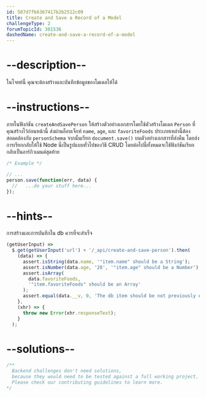 ```yaml
---
id: 587d7fb6367417b2b2512c09
title: Create and Save a Record of a Model
challengeType: 2
forumTopicId: 301536
dashedName: create-and-save-a-record-of-a-model
---
```


# --description--

ในโจทย์นี้ คุณจะต้องสร้างและบันทึกข้อมูลของโมเดลให้ได้

# --instructions--

ภายในฟังก์ชัน `createAndSavePerson` ให้สร้างตัวอย่างเอกสารโดยใช้ตัวสร้างโมเดล `Person` ที่คุณสร้างไว้ก่อนหน้านี้ ส่งผ่านอ็อบเจ็กท์ `name`, `age`, และ `favoriteFoods`  ประเภทเหล่านี้ต้องสอดคล้องกับ `personSchema` จากนั้นเรียก `document.save()` บนตัวอย่างเอกสารที่ส่งคืน โดยส่งการเรียกกลับให้ใช้ Node 
นี่เป็นรูปแบบทั่วไปของวิธี CRUD โดยต่อไปนี้ทั้งหมดจะใช้ฟังก์ชันเรียกกลับเป็นอาร์กิวเมนต์สุดท้าย

```js
/* Example */

// ...
person.save(function(err, data) {
  //   ...do your stuff here...
});
```

# --hints--

การสร้างและการบันทึกใน db ควรที่จะสำเร็จ

```js
(getUserInput) =>
  $.get(getUserInput('url') + '/_api/create-and-save-person').then(
    (data) => {
      assert.isString(data.name, '"item.name" should be a String');
      assert.isNumber(data.age, '28', '"item.age" should be a Number');
      assert.isArray(
        data.favoriteFoods,
        '"item.favoriteFoods" should be an Array'
      );
      assert.equal(data.__v, 0, 'The db item should be not previously edited');
    },
    (xhr) => {
      throw new Error(xhr.responseText);
    }
  );
```

# --solutions--

```js
/**
  Backend challenges don't need solutions, 
  because they would need to be tested against a full working project. 
  Please check our contributing guidelines to learn more.
*/
```
